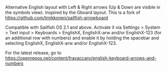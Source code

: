 Alternative English layout with Left & Right arrows (Up & Down are visible in the symbols view). Inspired by the Gboard layout. This is a fork of https://github.com/tmikkonen/sailfish-arrowboard

Compatible with Sailfish OS 2.1 and above. Activate it via Settings > System > Text input > Keyboards > EnglishX, EnglishX-arw and/or EnglishX-123 (for an additional row with numbers) and enable it by holding the spacebar and selecting EnglishX, EnglishX-arw and/or EnglishX-123.

For the latest release, go to https://openrepos.net/content/fravaccaro/english-keyboard-arrows-and-numbers
